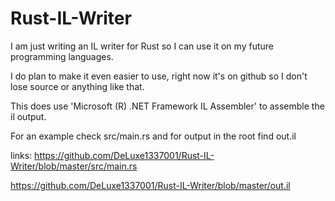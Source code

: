 # Rust-IL-Writer

I am just writing an IL writer for Rust so I can use it on my future programming languages.

I do plan to make it even easier to use, right now it's on github so I don't lose source or anything like that.

This does use 'Microsoft (R) .NET Framework IL Assembler' to assemble the il output.

For an example check src/main.rs and for output in the root find out.il

links: 
https://github.com/DeLuxe1337001/Rust-IL-Writer/blob/master/src/main.rs

https://github.com/DeLuxe1337001/Rust-IL-Writer/blob/master/out.il
